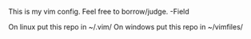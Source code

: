This is my vim config.  Feel free to borrow/judge.
-Field

On linux put this repo in ~/.vim/
On windows put this repo in ~/vimfiles/

